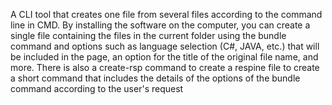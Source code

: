 A CLI tool that creates one file from several files according to the command line in CMD.
By installing the software on the computer, you can create a single file containing the files in the current folder using the bundle command and options such as language selection (C#, JAVA, etc.) that will be included in the page, an option for the title of the original file name, and more.
There is also a create-rsp command to create a respine file to create a short command that includes the details of the options of the bundle command according to the user's request
